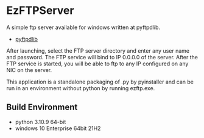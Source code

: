 EzFTPServer
=======
A simple ftp server available for windows written at pyftpdlib.
- [pyftpdlib](https://github.com/giampaolo/pyftpdlib)

After launching, select the FTP server directory and enter any user name and password.
The FTP service will bind to IP 0.0.0.0 of the server.
After the FTP service is started, you will be able to ftp to any IP configured on any NIC on the server.
 
This application is a standalone packaging of .py by pyinstaller and can be run in an environment without python by running ezftp.exe.

## Build Environment
- python 3.10.9 64-bit
- windows 10 Enterprise 64bit 21H2
